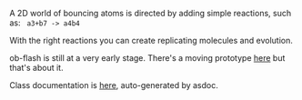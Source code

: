 A 2D world of bouncing atoms is directed by adding simple reactions, such as:
` a3+b7 -> a4b4`

With the right reactions you can create replicating molecules and evolution.

ob-flash is still at a very early stage. There's a moving prototype [here](http://timhutton.github.io/ob-flash/) but that's about it.

Class documentation is [here](http://timhutton.github.io/ob-flash/docs/), auto-generated by asdoc.
